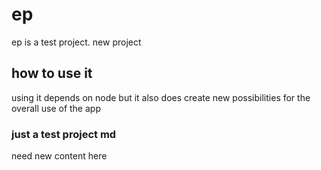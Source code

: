 # ep

ep is a test project.
new project

## how to use it

using it depends on node but it also does create new possibilities for the
overall use of the app

### just a test project md

need new content here
